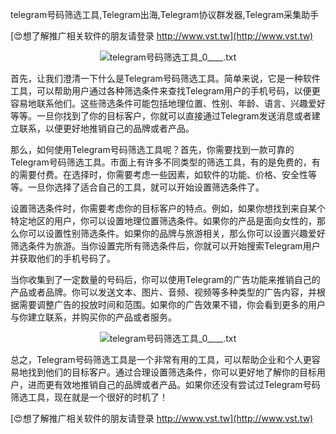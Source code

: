 telegram号码筛选工具,Telegram出海,Telegram协议群发器,Telegram采集助手

[😍想了解推广相关软件的朋友请登录 http://www.vst.tw](http://www.vst.tw)

 <center><img src="https://vst.tw/MP4/tuiguang/png/4.png" alt="telegram号码筛选工具_0____.txt"></center>

首先，让我们澄清一下什么是Telegram号码筛选工具。简单来说，它是一种软件工具，可以帮助用户通过各种筛选条件来查找Telegram用户的手机号码，以便更容易地联系他们。这些筛选条件可能包括地理位置、性别、年龄、语言、兴趣爱好等等。一旦你找到了你的目标客户，你就可以直接通过Telegram发送消息或者建立联系，以便更好地推销自己的品牌或者产品。

那么，如何使用Telegram号码筛选工具呢？首先，你需要找到一款可靠的Telegram号码筛选工具。市面上有许多不同类型的筛选工具，有的是免费的，有的需要付费。在选择时，你需要考虑一些因素，如软件的功能、价格、安全性等等。一旦你选择了适合自己的工具，就可以开始设置筛选条件了。

设置筛选条件时，你需要考虑你的目标客户的特点。例如，如果你想找到来自某个特定地区的用户，你可以设置地理位置筛选条件。如果你的产品是面向女性的，那么你可以设置性别筛选条件。如果你的品牌与旅游相关，那么你可以设置兴趣爱好筛选条件为旅游。当你设置完所有筛选条件后，你就可以开始搜索Telegram用户并获取他们的手机号码了。

当你收集到了一定数量的号码后，你可以使用Telegram的广告功能来推销自己的产品或者品牌。你可以发送文本、图片、音频、视频等多种类型的广告内容，并根据需要调整广告的投放时间和范围。如果你的广告效果不错，你会看到更多的用户与你建立联系，并购买你的产品或者服务。

 <center><img src="https://vst.tw/MP4/tuiguang/png/7.png" alt="telegram号码筛选工具_0____.txt"></center>

总之，Telegram号码筛选工具是一个非常有用的工具，可以帮助企业和个人更容易地找到他们的目标客户。通过合理设置筛选条件，你可以更好地了解你的目标用户，进而更有效地推销自己的品牌或者产品。如果你还没有尝试过Telegram号码筛选工具，现在就是一个很好的时机了！

[😍想了解推广相关软件的朋友请登录 http://www.vst.tw](http://www.vst.tw)




